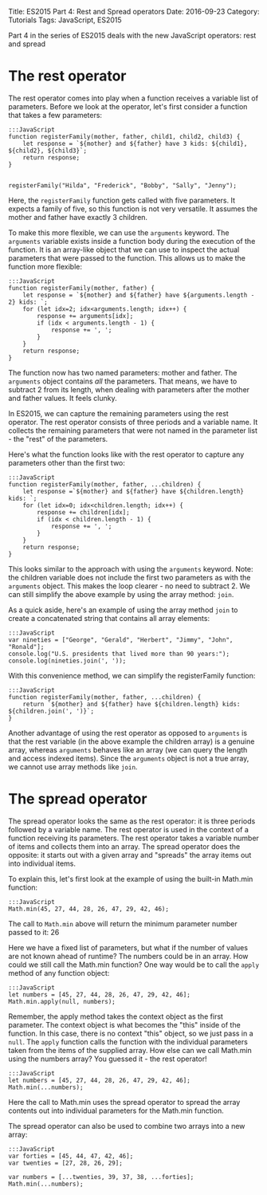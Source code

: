 Title: ES2015 Part 4: Rest and Spread operators
Date: 2016-09-23
Category: Tutorials
Tags: JavaScript, ES2015

Part 4 in the series of ES2015 deals with the new JavaScript operators: rest and spread

# The rest operator

The rest operator comes into play when a function receives a variable list of parameters. Before we look at the operator, let's first consider a function that takes a few parameters:

    :::JavaScript
    function registerFamily(mother, father, child1, child2, child3) {
        let response = `${mother} and ${father} have 3 kids: ${child1}, ${child2}, ${child3}`;
        return response;
    }


    registerFamily("Hilda", "Frederick", "Bobby", "Sally", "Jenny");

Here, the `registerFamily` function gets called with five parameters. It expects a family of five, so this function is not very versatile. It assumes the mother and father have exactly 3 children.

To make this more flexible, we can use the `arguments` keyword. The `arguments` variable exists inside a function body during the execution of the function. It is an array-like object that we can use to inspect the actual parameters that were passed to the function. This allows us to make the function more flexible:

    :::JavaScript
    function registerFamily(mother, father) {
        let response = `${mother} and ${father} have ${arguments.length - 2} kids: `;
        for (let idx=2; idx<arguments.length; idx++) {
            response += arguments[idx];
            if (idx < arguments.length - 1) {
                response += ', ';
            }
        }
        return response;
    }

The function now has two named parameters: mother and father. The `arguments` object contains _all_ the parameters. That means, we have to subtract 2 from its length, when dealing with parameters after the mother and father values. It feels clunky.

In ES2015, we can capture the remaining parameters using the rest operator. The rest operator consists of three periods and a variable name. It collects the remaining parameters that were not named in the parameter list - the "rest" of the parameters.

Here's what the function looks like with the rest operator to capture any parameters other than the first two:

    :::JavaScript
    function registerFamily(mother, father, ...children) {
        let response =`${mother} and ${father} have ${children.length} kids: `;
        for (let idx=0; idx<children.length; idx++) {
            response += children[idx];
            if (idx < children.length - 1) {
                response += ', ';
            }
        }
        return response;
    }

This looks similar to the approach with using the `arguments` keyword. Note: the children variable does not include the first two parameters as with the `arguments` object. This makes the loop clearer - no need to subtract 2. We can still simplify the above example by using the array method: `join`.

As a quick aside, here's an example of using the array method `join` to create a concatenated string that contains all array elements:

    :::JavaScript
    var nineties = ["George", "Gerald", "Herbert", "Jimmy", "John", "Ronald"];
    console.log("U.S. presidents that lived more than 90 years:");
    console.log(nineties.join(', '));

With this convenience method, we can simplify the registerFamily function:

    :::JavaScript
    function registerFamily(mother, father, ...children) {
        return `${mother} and ${father} have ${children.length} kids: ${children.join(', ')}`;
    }

Another advantage of using the rest operator as opposed to `arguments` is that the rest variable (in the above example the children array) is a genuine array, whereas `arguments` behaves like an array (we can query the length and access indexed items). Since the `arguments` object is not a true array, we cannot use array methods like `join`.

# The spread operator

The spread operator looks the same as the rest operator: it is three periods followed by a variable name.
The rest operator is used in the context of a function receiving its parameters.
The rest operator takes a variable number of items and collects them into an array.
The spread operator does the opposite: it starts out with a given array and "spreads" the array items out into individual items.

To explain this, let's first look at the example of using the built-in Math.min function:

    :::JavaScript
    Math.min(45, 27, 44, 28, 26, 47, 29, 42, 46);

The call to `Math.min` above will return the minimum parameter number passed to it: 26

Here we have a fixed list of parameters, but what if the number of values are not known ahead of runtime? The numbers could be in an array. How could we still call the Math.min function? One way would be to call the `apply` method of any function object:

    :::JavaScript
    let numbers = [45, 27, 44, 28, 26, 47, 29, 42, 46];
    Math.min.apply(null, numbers);

Remember, the apply method takes the context object as the first parameter. The context object is what becomes the "this" inside of the function. In this case, there is no context "this" object, so we just pass in a `null`. The `apply` function calls the function with the individual parameters taken from the items of the supplied array. How else can we call Math.min using the numbers array? You guessed it - the rest operator!

    :::JavaScript
    let numbers = [45, 27, 44, 28, 26, 47, 29, 42, 46];
    Math.min(...numbers);

Here the call to Math.min uses the spread operator to spread the array contents out into individual parameters for the Math.min function.

The spread operator can also be used to combine two arrays into a new array:

    :::JavaScript
    var forties = [45, 44, 47, 42, 46];
    var twenties = [27, 28, 26, 29];

    var numbers = [...twenties, 39, 37, 38, ...forties];
    Math.min(...numbers);


